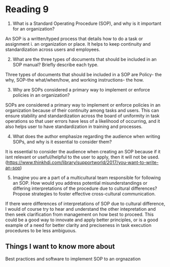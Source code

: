 # Reading 9

1. What is a Standard Operating Procedure (SOP), and why is it important for an organization?

An SOP is a written/typed process that details how to do a task or assignment i. an organization or place.  It helps to keep continuity and standardization across users and employees.


2. What are the three types of documents that should be included in an SOP manual? Briefly describe each type.

Three types of documents that should be included in a SOP are Policy- the why, SOP-the what/when/how, and working instructions- the how.

3. Why are SOPs considered a primary way to implement or enforce policies in an organization?

SOPs are considered a primary way to implement or enforce policies in an organization because of their continuity among tasks and users. This can ensure stability and standardization across the board of uniformity in task operations so that user errors have less of a likelihood of occurring, and it also helps user to have standardization in training and processes. 

4. What does the author emphasize regarding the audience when writing SOPs, and why is it essential to consider them?

It is essential to consider the audience when creating an SOP because if it isnt relevant or useful/helpful to the user to apply, then it will not be used. (https://www.thinkhdi.com/library/supportworld/2017/you-want-to-write-an-sop)

5. Imagine you are a part of a multicultural team responsible for following an SOP. How would you address potential misunderstandings or differing interpretations of the procedure due to cultural differences? Propose strategies to foster effective cross-cultural communication.

If there were differences of interpretations of SOP due to cultural difference, I would of course try to hear and understand the other intepretation and then seek clarification from management on how best to proceed. This could be a good way to innovate and apply better principles, or is a good example of a need for better clarity and preciseness in task execution procedures to be less ambiguous. 

## Things I want to know more about

Best practices and software to implement SOP to an orgnazation
